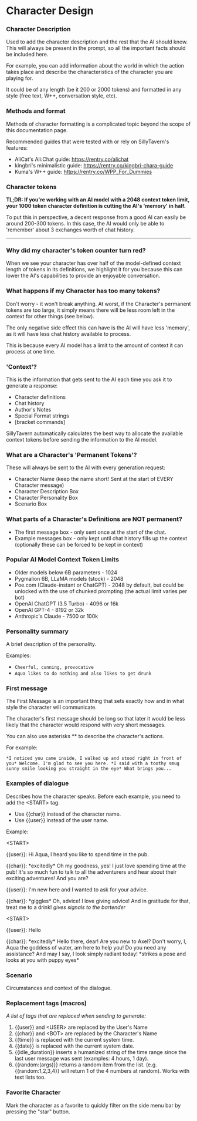 # Character Design

### Character Description

Used to add the character description and the rest that the AI should know. This will always be present in the prompt, so all the important facts should be included here.

For example, you can add information about the world in which the action takes place and describe the characteristics of the character you are playing for.

It could be of any length (be it 200 or 2000 tokens) and formatted in any style (free text, W++, conversation style, etc).

### Methods and format

Methods of character formatting is a complicated topic beyond the scope of this documentation page.

Recommended guides that were tested with or rely on SillyTavern's features:

* AliCat's Ali:Chat guide: https://rentry.co/alichat
* kingbri's minimalistic guide: https://rentry.co/kingbri-chara-guide
* Kuma's W++ guide: https://rentry.co/WPP_For_Dummies

### Character tokens

**TL;DR: If you're working with an AI model with a 2048 context token limit, your 1000 token character definition is cutting the AI's 'memory' in half.**

To put this in perspective, a decent response from a good AI can easily be around 200-300 tokens. In this case, the AI would only be able to 'remember' about 3 exchanges worth of chat history.

***

### Why did my character's token counter turn red?

When we see your character has over half of the model-defined context length of tokens in its definitions, we highlight it for you because this can lower the AI's capabilities to provide an enjoyable conversation.

### What happens if my Character has too many tokens?

Don't worry - it won't break anything. At worst, if the Character's permanent tokens are too large, it simply means there will be less room left in the context for other things (see below).

The only negative side effect this can have is the AI will have less 'memory', as it will have less chat history available to process.

This is because every AI model has a limit to the amount of context it can process at one time.

### 'Context'?

This is the information that gets sent to the AI each time you ask it to generate a response:

* Character definitions
* Chat history
* Author's Notes
* Special Format strings
* [bracket commands]

SillyTavern automatically calculates the best way to allocate the available context tokens before sending the information to the AI model.

### What are a Character's 'Permanent Tokens'?

These will always be sent to the AI with every generation request:

* Character Name (keep the name short! Sent at the start of EVERY Character message)
* Character Description Box
* Character Personality Box
* Scenario Box

### What parts of a Character's Definitions are NOT permanent?

* The first message box - only sent once at the start of the chat.
* Example messages box - only kept until chat history fills up the context (optionally these can be forced to be kept in context)

### Popular AI Model Context Token Limits

* Older models below 6B parameters - 1024
* Pygmalion 6B, LLaMA models (stock) - 2048
* Poe.com (Claude-instant or ChatGPT) - 2048 by default, but could be unlocked with the use of chunked prompting (the actual limit varies per bot)
* OpenAI ChatGPT (3.5 Turbo) - 4096 or 16k
* OpenAI GPT-4 - 8192 or 32k
* Anthropic's Claude - 7500 or 100k

### Personality summary

A brief description of the personality.

Examples:

* `Cheerful, cunning, provocative`
* `Aqua likes to do nothing and also likes to get drunk`

### First message

The First Message is an important thing that sets exactly how and in what style the character will communicate.

The character's first message should be long so that later it would be less likely that the character would respond with very short messages.

You can also use asterisks ** to describe the character's actions.

For example:

`*I noticed you came inside, I walked up and stood right in front of you* Welcome. I'm glad to see you here. *I said with a toothy smug sunny smile looking you straight in the eye* What brings you...`

### Examples of dialogue

Describes how the character speaks. Before each example, you need to add the \<START\> tag.

* Use \{\{char\}\} instead of the character name.
* Use \{\{user\}\} instead of the user name.

Example:

\<START\>

\{\{user\}\}: Hi Aqua, I heard you like to spend time in the pub.

\{\{char\}\}: \*excitedly\* Oh my goodness, yes! I just love spending time at the pub! It's so much fun to talk to all the adventurers and hear about their exciting adventures! And you are?

\{\{user\}\}: I'm new here and I wanted to ask for your advice.

\{\{char\}\}: \*giggles\* Oh, advice! I love giving advice! And in gratitude for that, treat me to a drink! *gives signals to the bartender*

\<START\>

\{\{user\}\}: Hello

\{\{char\}\}: \*excitedly\* Hello there, dear! Are you new to Axel? Don't worry, I, Aqua the goddess of water, am here to help you! Do you need any assistance? And may I say, I look simply radiant today! \*strikes a pose and looks at you with puppy eyes\*

### Scenario

Circumstances and context of the dialogue.

### Replacement tags (macros)

*A list of tags that are replaced when sending to generate:*

1. \{\{user\}\} and \<USER\> are replaced by the User's Name
2. \{\{char\}\} and \<BOT\> are replaced by the Character's Name
3. \{\{time\}\} is replaced with the current system time.
4. \{\{date\}\} is replaced with the current system date.
5. \{\{idle_duration\}\} inserts a humanized string of the time range since the last user message was sent (examples: 4 hours, 1 day).
6. \{\{random:(args)\}\} returns a random item from the list. (e.g. \{\{random:1,2,3,4\}\} will return 1 of the 4 numbers at random). Works with text lists too.

### Favorite Character

Mark the character as a favorite to quickly filter on the side menu bar by pressing the "star" button.
